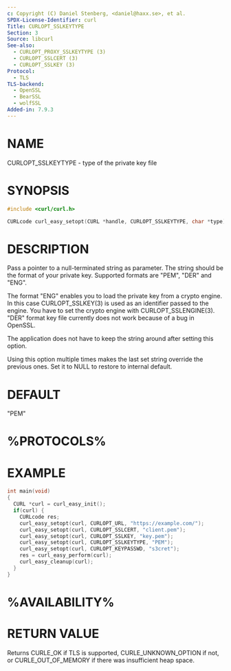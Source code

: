 ```yaml
---
c: Copyright (C) Daniel Stenberg, <daniel@haxx.se>, et al.
SPDX-License-Identifier: curl
Title: CURLOPT_SSLKEYTYPE
Section: 3
Source: libcurl
See-also:
  - CURLOPT_PROXY_SSLKEYTYPE (3)
  - CURLOPT_SSLCERT (3)
  - CURLOPT_SSLKEY (3)
Protocol:
  - TLS
TLS-backend:
  - OpenSSL
  - BearSSL
  - wolfSSL
Added-in: 7.9.3
---
```


# NAME

CURLOPT_SSLKEYTYPE - type of the private key file

# SYNOPSIS

~~~c
#include <curl/curl.h>

CURLcode curl_easy_setopt(CURL *handle, CURLOPT_SSLKEYTYPE, char *type);
~~~

# DESCRIPTION

Pass a pointer to a null-terminated string as parameter. The string should be
the format of your private key. Supported formats are "PEM", "DER" and "ENG".

The format "ENG" enables you to load the private key from a crypto engine. In
this case CURLOPT_SSLKEY(3) is used as an identifier passed to the engine. You
have to set the crypto engine with CURLOPT_SSLENGINE(3). "DER" format key file
currently does not work because of a bug in OpenSSL.

The application does not have to keep the string around after setting this
option.

Using this option multiple times makes the last set string override the
previous ones. Set it to NULL to restore to internal default.

# DEFAULT

"PEM"

# %PROTOCOLS%

# EXAMPLE

~~~c
int main(void)
{
  CURL *curl = curl_easy_init();
  if(curl) {
    CURLcode res;
    curl_easy_setopt(curl, CURLOPT_URL, "https://example.com/");
    curl_easy_setopt(curl, CURLOPT_SSLCERT, "client.pem");
    curl_easy_setopt(curl, CURLOPT_SSLKEY, "key.pem");
    curl_easy_setopt(curl, CURLOPT_SSLKEYTYPE, "PEM");
    curl_easy_setopt(curl, CURLOPT_KEYPASSWD, "s3cret");
    res = curl_easy_perform(curl);
    curl_easy_cleanup(curl);
  }
}
~~~

# %AVAILABILITY%

# RETURN VALUE

Returns CURLE_OK if TLS is supported, CURLE_UNKNOWN_OPTION if not, or
CURLE_OUT_OF_MEMORY if there was insufficient heap space.
